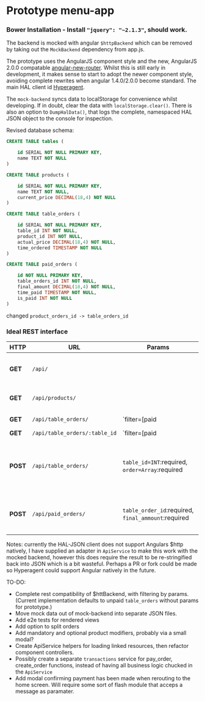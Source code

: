 # Prototype menu-app

### Bower Installation - Install `"jquery": "~2.1.3"`, should work.

The backend is mocked with angular `$httpBackend` which can be removed by taking out the `MockBackend` dependency from app.js.

The prototype uses the AngularJS component style and the new, AngularJS 2.0.0 compatable [angular-new-router](http://angular.github.io/router/getting-started). Whilst this is still early in development, it makes sense to start to adopt the newer component style, avoiding complete rewrites when angular 1.4.0/2.0.0 become standard. The main HAL client id [Hyperagent](https://weluse.github.io/hyperagent/).

The `mock-backend` syncs data to localStorage for convenience whilst developing. If in doubt, clear the data with `localStorage.clear()`. There is also an option to `DumpHalData()`, that logs the complete, namespaced HAL JSON object to the console for inspection.

Revised database schema:
```sql
CREATE TABLE tables (

    id SERIAL NOT NULL PRIMARY KEY,
    name TEXT NOT NULL
)

CREATE TABLE products (

    id SERIAL NOT NULL PRIMARY KEY,
    name TEXT NOT NULL,
    current_price DECIMAL(18,4) NOT NULL
)

CREATE TABLE table_orders (

    id SERIAL NOT NULL PRIMARY KEY,
    table_id INT NOT NULL,
    product_id INT NOT NULL,
    actual_price DECIMAL(18,4) NOT NULL,
    time_ordered TIMESTAMP NOT NULL
)

CREATE TABLE paid_orders (

    id NOT NULL PRIMARY KEY,
    table_orders_id INT NOT NULL,
    final_amount DECIMAL(18,4) NOT NULL,
    time_paid TIMESTAMP NOT NULL,
    is_paid INT NOT NULL
)

```
changed `product_orders_id -> table_orders_id`


### Ideal REST interface

HTTP | URL | Params| Response
--- | --- | --- | ---
__GET__ | `/api/` || Returns root which is also the TABLES resource.
__GET__ | `/api/products/` || Returns products resource
__GET__ | `/api/table_orders/` | `filter=[paid|unpaid]`, `id_only=bool` | Returns table_orders resource, filterable by paid/unpaid or optionally id's only.
__GET__ | `/api/table_orders/:table_id` | `filter=[paid|unpaid]` | Return orders of specified table id, filterable by paid unpaid 
__POST__ | `/api/table_orders/` | `table_id=INT`:required, `order=Array`:required | Creates a new table order with the required table_id & array of product IDs
__POST__ | `/api/paid_orders/` | `table_order_id`:required, `final_ammount`:required  | Creates a new entry in the paid orders resource



Notes: currently the HAL-JSON client does not support Angulars $http natively, I have supplied an adapter in `ApiService` to make this work with the mocked backend, however this does require the result to be re-stringified back into JSON which is a bit wasteful. Perhaps a PR or fork could be made so Hyperagent could support Angular natively in the future.  

TO-DO: 
 - Complete rest compatibility of $httBackend, with filtering by params. (Current implementation defaults to unpaid `table_orders` without params for prototype.)
 - Move mock data out of mock-backend into separate JSON files.
 - Add e2e tests for rendered views
 - Add option to split orders
 - Add mandatory and optional product modifiers, probably via a small modal?
 - Create ApiService helpers for loading linked resources, then refactor component controllers.
 - Possibly create a separate `transactions` service for pay_order, create_order functions, instead of having all business logic chucked in the `ApiService`
 - Add modal confirming payment has been made when rerouting to the home screen. Will require some sort of flash module that acceps a message as paramater. 
